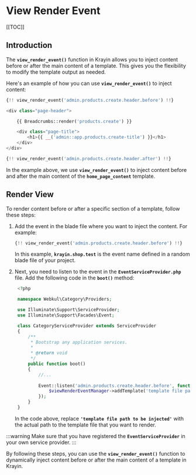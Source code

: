 # View Render Event

[[TOC]]

## Introduction

The **`view_render_event()`** function in Krayin allows you to inject content before or after the main content of a template. This gives you the flexibility to modify the template output as needed.

Here's an example of how you can use **`view_render_event()`** to inject content:

```php
{!! view_render_event('admin.products.create.header.before') !!}

<div class="page-header">

    {{ Breadcrumbs::render('products.create') }}

    <div class="page-title">
        <h1>{{ __('admin::app.products.create-title') }}</h1>
    </div>
</div>

{!! view_render_event('admin.products.create.header.after') !!}
```

In the example above, we use **`view_render_event()`** to inject content before and after the main content of the **`home_page_content`** template.

## Render View

To render content before or after a specific section of a template, follow these steps:

1. Add the event in the blade file where you want to inject the content. For example:

   ```php
   {!! view_render_event('admin.products.create.header.before') !!}
   ```

   In this example, **`krayin.shop.test`** is the event name defined in a random blade file of your project.

2. Next, you need to listen to the event in the **`EventServiceProvider.php`** file. Add the following code in the **`boot()`** method:

   ```php
    <?php

    namespace Webkul\Category\Providers;

    use Illuminate\Support\ServiceProvider;
    use Illuminate\Support\Facades\Event;

    class CategoryServiceProvider extends ServiceProvider
    {
        /**
         * Bootstrap any application services.
         *
         * @return void
         */
        public function boot()
        {
            //...
                
            Event::listen('admin.products.create.header.before', function($viewRenderEventManager) {
                $viewRenderEventManager->addTemplate('template file path to be injected');
            });
        }
    }
   ```

   In the code above, replace **`'template file path to be injected'`** with the actual path to the template file that you want to render.

:::warning
   Make sure that you have registered the **`EventServiceProvider`** in your own service provider.
:::

By following these steps, you can use the **`view_render_event()`** function to dynamically inject content before or after the main content of a template in Krayin.
